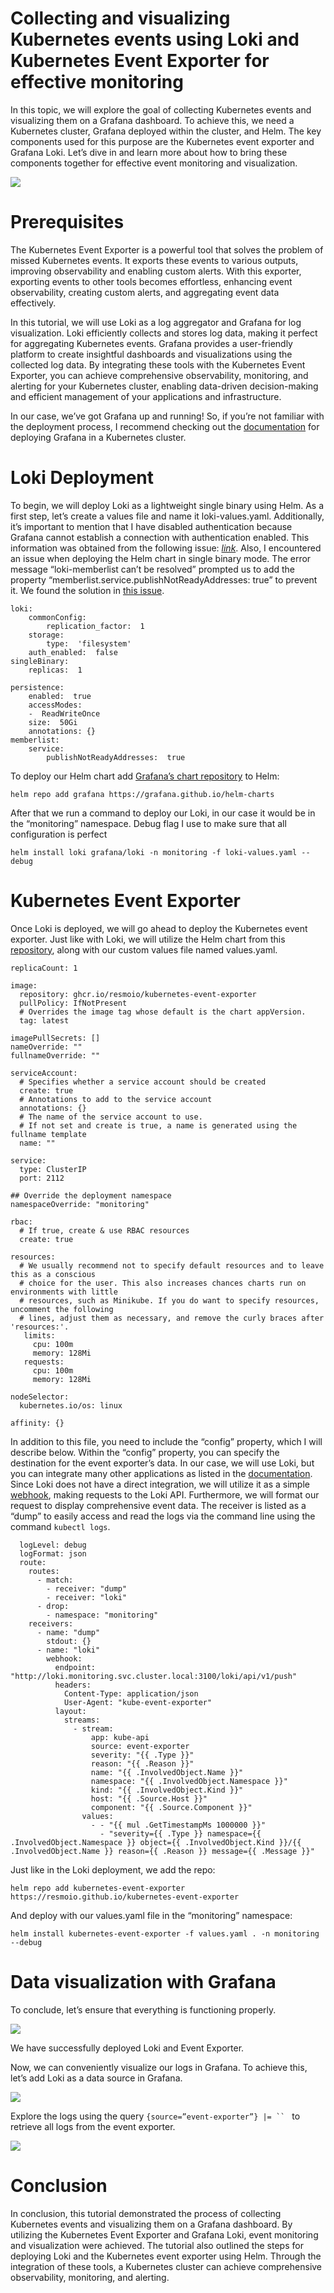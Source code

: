 
# Collecting and visualizing Kubernetes events using Loki and Kubernetes Event Exporter for effective monitoring
In this topic, we will explore the goal of collecting Kubernetes events and visualizing them on a Grafana dashboard. To achieve this, we need a Kubernetes cluster, Grafana deployed within the cluster, and Helm. The key components used for this purpose are the Kubernetes event exporter and Grafana Loki. Let’s dive in and learn more about how to bring these components together for effective event monitoring and visualization.

![](https://miro.medium.com/v2/resize:fit:700/1*nWxbG6DXnUX1bfT_wSaKIQ.png)

# Prerequisites

The Kubernetes Event Exporter is a powerful tool that solves the problem of missed Kubernetes events. It exports these events to various outputs, improving observability and enabling custom alerts. With this exporter, exporting events to other tools becomes effortless, enhancing event observability, creating custom alerts, and aggregating event data effectively.

In this tutorial, we will use Loki as a log aggregator and Grafana for log visualization. Loki efficiently collects and stores log data, making it perfect for aggregating Kubernetes events. Grafana provides a user-friendly platform to create insightful dashboards and visualizations using the collected log data. By integrating these tools with the Kubernetes Event Exporter, you can achieve comprehensive observability, monitoring, and alerting for your Kubernetes cluster, enabling data-driven decision-making and efficient management of your applications and infrastructure.

In our case, we’ve got Grafana up and running! So, if you’re not familiar with the deployment process, I recommend checking out the  [documentation](https://grafana.com/docs/grafana/latest/setup-grafana/installation/kubernetes/)  for deploying Grafana in a Kubernetes cluster.

# Loki Deployment

To begin, we will deploy Loki as a lightweight single binary using Helm. As a first step, let’s create a values file and name it loki-values.yaml. Additionally, it’s important to mention that I have disabled authentication because Grafana cannot establish a connection with authentication enabled. This information was obtained from the following issue:  [_link_](https://github.com/grafana/loki/issues/6729). Also, I encountered an issue when deploying the Helm chart in single binary mode. The error message “loki-memberlist can’t be resolved” prompted us to add the property “memberlist.service.publishNotReadyAddresses: true” to prevent it. We found the solution in  [this issue](https://github.com/grafana/loki/issues/7907).
```
loki:  
	commonConfig:  
		replication_factor:  1  
	storage:  
		type:  'filesystem'  
	auth_enabled:  false  
singleBinary:  
	replicas:  1  
  
persistence:  
	enabled:  true  
	accessModes:  
	-  ReadWriteOnce  
	size:  50Gi  
	annotations: {}
memberlist:  
	service:  
		publishNotReadyAddresses:  true
```
To deploy our Helm chart add  [Grafana’s chart repository](https://github.com/grafana/helm-charts)  to Helm:

`helm repo add grafana https://grafana.github.io/helm-charts`

After that we run a command to deploy our Loki, in our case it would be in the “monitoring” namespace. Debug flag I use to make sure that all configuration is perfect

`helm install loki grafana/loki -n monitoring -f loki-values.yaml --debug`

# Kubernetes Event Exporter

Once Loki is deployed, we will go ahead to deploy the Kubernetes event exporter. Just like with Loki, we will utilize the Helm chart from this  [repository](https://github.com/resmoio/kubernetes-event-exporter), along with our custom values file named values.yaml.
```
replicaCount: 1  
  
image:  
  repository: ghcr.io/resmoio/kubernetes-event-exporter  
  pullPolicy: IfNotPresent  
  # Overrides the image tag whose default is the chart appVersion.  
  tag: latest  
  
imagePullSecrets: []  
nameOverride: ""  
fullnameOverride: ""  
  
serviceAccount:  
  # Specifies whether a service account should be created  
  create: true  
  # Annotations to add to the service account  
  annotations: {}  
  # The name of the service account to use.  
  # If not set and create is true, a name is generated using the fullname template  
  name: ""  
  
service:  
  type: ClusterIP  
  port: 2112  
  
## Override the deployment namespace  
namespaceOverride: "monitoring"  
  
rbac:  
  # If true, create & use RBAC resources  
  create: true  
  
resources:  
  # We usually recommend not to specify default resources and to leave this as a conscious  
  # choice for the user. This also increases chances charts run on environments with little  
  # resources, such as Minikube. If you do want to specify resources, uncomment the following  
  # lines, adjust them as necessary, and remove the curly braces after 'resources:'.  
   limits:  
     cpu: 100m  
     memory: 128Mi  
   requests:  
     cpu: 100m  
     memory: 128Mi  
  
nodeSelector:  
  kubernetes.io/os: linux  
  
affinity: {}
```

In addition to this file, you need to include the “config” property, which I will describe below. Within the “config” property, you can specify the destination for the event exporter’s data. In our case, we will use Loki, but you can integrate many other applications as listed in the  [documentation](https://github.com/resmoio/kubernetes-event-exporter/blob/master/README.md). Since Loki does not have a direct integration, we will utilize it as a simple  [webhook](https://github.com/opsgenie/kubernetes-event-exporter/issues/149), making requests to the Loki API. Furthermore, we will format our request to display comprehensive event data. The receiver is listed as a “dump” to easily access and read the logs via the command line using the command  `kubectl logs`.

```config: |  
  logLevel: debug  
  logFormat: json  
  route:  
    routes:  
      - match:  
        - receiver: "dump"  
        - receiver: "loki"  
      - drop:  
        - namespace: "monitoring"  
    receivers:  
      - name: "dump"  
        stdout: {}  
      - name: "loki"  
        webhook:  
          endpoint: "http://loki.monitoring.svc.cluster.local:3100/loki/api/v1/push"  
          headers:  
            Content-Type: application/json  
            User-Agent: "kube-event-exporter"  
          layout:  
            streams:  
              - stream:  
                  app: kube-api  
                  source: event-exporter  
                  severity: "{{ .Type }}"  
                  reason: "{{ .Reason }}"  
                  name: "{{ .InvolvedObject.Name }}"  
                  namespace: "{{ .InvolvedObject.Namespace }}"  
                  kind: "{{ .InvolvedObject.Kind }}"  
                  host: "{{ .Source.Host }}"  
                  component: "{{ .Source.Component }}"  
                values:  
                  - - "{{ mul .GetTimestampMs 1000000 }}"  
                    - "severity={{ .Type }} namespace={{ .InvolvedObject.Namespace }} object={{ .InvolvedObject.Kind }}/{{ .InvolvedObject.Name }} reason={{ .Reason }} message={{ .Message }}"
 ```

Just like in the Loki deployment, we add the repo:

`helm repo add kubernetes-event-exporter https://resmoio.github.io/kubernetes-event-exporter`

And deploy with our values.yaml file in the “monitoring” namespace:

`helm install kubernetes-event-exporter -f values.yaml . -n monitoring --debug`

# Data visualization with Grafana

To conclude, let’s ensure that everything is functioning properly.

![](https://miro.medium.com/v2/resize:fit:700/1*1xfwJD7CAMxbuk5DKveE0w.png)

We have successfully deployed Loki and Event Exporter.

Now, we can conveniently visualize our logs in Grafana. To achieve this, let’s add Loki as a data source in Grafana.

![](https://miro.medium.com/v2/resize:fit:671/1*Wi1tUmibn0bO52g-wp_dlA.png)

Explore the logs using the query `{source=”event-exporter”} |= `` ` to retrieve all logs from the event exporter.

![](https://miro.medium.com/v2/resize:fit:700/1*Ewd7jjFUKXGy01YrDwK6sQ.png)

# **Сonclusion**

In conclusion, this tutorial demonstrated the process of collecting Kubernetes events and visualizing them on a Grafana dashboard. By utilizing the Kubernetes Event Exporter and Grafana Loki, event monitoring and visualization were achieved. The tutorial also outlined the steps for deploying Loki and the Kubernetes event exporter using Helm. Through the integration of these tools, a Kubernetes cluster can achieve comprehensive observability, monitoring, and alerting.
